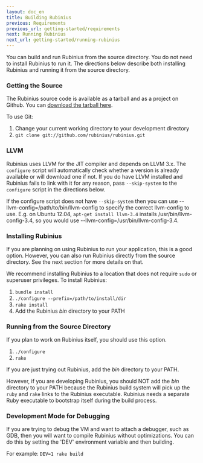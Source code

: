 ```yaml
---
layout: doc_en
title: Building Rubinius
previous: Requirements
previous_url: getting-started/requirements
next: Running Rubinius
next_url: getting-started/running-rubinius
---
```


You can build and run Rubinius from the source directory. You do not need to
install Rubinius to run it. The directions below describe both installing
Rubinius and running it from the source directory.

### Getting the Source

The Rubinius source code is available as a tarball and as a project on Github.
You can [download the tarball
here](https://github.com/rubinius/rubinius/tarball/master).

To use Git:

  1. Change your current working directory to your development directory
  2. `git clone git://github.com/rubinius/rubinius.git`

### LLVM

Rubinius uses LLVM for the JIT compiler and depends on LLVM 3.x. The
`configure` script will automatically check whether a version is already
available or will download one if not. If you do have LLVM installed and
Rubinius fails to link with it for any reason, pass `--skip-system` to the
`configure` script in the directions below.

If the configure script does not have `--skip-system` then you can use
--llvm-config=/path/to/bin/llvm-config to specify the correct llvm-config to
use. E.g. on Ubuntu 12.04, `apt-get install llvm-3.4` installs
/usr/bin/llvm-config-3.4, so you would use
--llvm-config=/usr/bin/llvm-config-3.4.

### Installing Rubinius

If you are planning on using Rubinius to run your application, this is a good
option. However, you can also run Rubinius directly from the source directory.
See the next section for more details on that.

We recommend installing Rubinius to a location that does not require `sudo` or
superuser privileges. To install Rubinius:

  1. `bundle install`
  2. `./configure --prefix=/path/to/install/dir`
  3. `rake install`
  4. Add the Rubinius _bin_ directory to your PATH


### Running from the Source Directory

If you plan to work on Rubinius itself, you should use this option.

  1. `./configure`
  2. `rake`

If you are just trying out Rubinius, add the _bin_ directory to your PATH.

However, if you are developing Rubinius, you should NOT add the _bin_
directory to your PATH because the Rubinius build system will pick up the
`ruby` and `rake` links to the Rubinius executable. Rubinius needs a separate
Ruby executable to bootstrap itself during the build process.

### Development Mode for Debugging

If you are trying to debug the VM and want to attach a debugger, such as GDB,
then you will want to compile Rubinius without optimizations. You can do this
by setting the 'DEV' environment variable and then building.

For example: `DEV=1 rake build`
